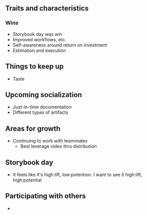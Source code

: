 ## Traits and characteristics

### Wins

- Storybook day was win
- Improved workflows, etc.
- Self-awareness around return on investment
- Estimation and execution

## Things to keep up

- Taste

## Upcoming socialization

- Just-in-time documentation
- Different types of artifacts

## Areas for growth

- Continuing to work with teammates
  - Best leverage video thru distribution

## Storybook day

- It feels like it's high:lift, low:potention. I want to see it high:lift, high:potential

## Participating with others

-
